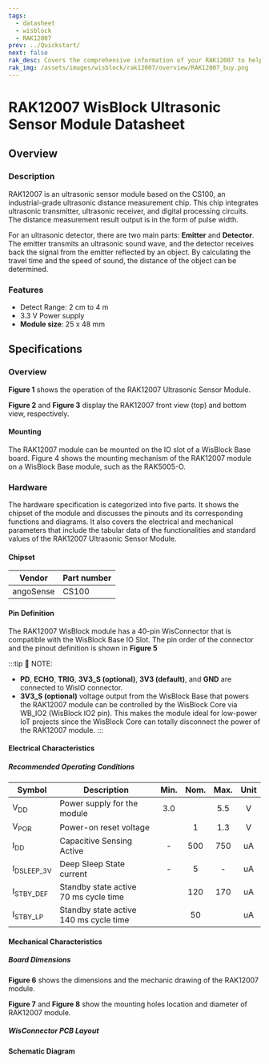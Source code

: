 ```yaml
---
tags:
  - datasheet
  - wisblock
  - RAK12007
prev: ../Quickstart/
next: false
rak_desc: Covers the comprehensive information of your RAK12007 to help you use it. This information includes technical specifications, characteristics, and requirements, and it also discusses the device components.
rak_img: /assets/images/wisblock/rak12007/overview/RAK12007_buy.png
---
```


# RAK12007 WisBlock Ultrasonic Sensor Module Datasheet

## Overview

### Description

RAK12007 is an ultrasonic sensor module based on the CS100, an industrial-grade ultrasonic distance measurement chip. This chip integrates ultrasonic transmitter, ultrasonic receiver, and digital processing circuits. The distance measurement result output is in the form of pulse width.

For an ultrasonic detector, there are two main parts: **Emitter** and **Detector**. The emitter transmits an ultrasonic sound wave, and the detector receives back the signal from the emitter reflected by an object. By calculating the travel time and the speed of sound, the distance of the object can be determined.


### Features 

* Detect Range: 2&nbsp;cm to 4&nbsp;m
* 3.3&nbsp;V Power supply
* **Module size**: 25 x 48&nbsp;mm

## Specifications

### Overview

**Figure 1** shows the operation of the RAK12007 Ultrasonic Sensor Module.

<rk-img
  src="/assets/images/wisblock/rak12007/datasheet/rak12007-waves.png"
  width="50%"
  caption="RAK12007 Ultrasonic Sensor Operation"
/>


**Figure 2** and **Figure 3** display the RAK12007 front view (top) and bottom view, respectively.

<rk-img
  src="/assets/images/wisblock/rak12007/datasheet/rak12007-top.svg"
  width="40%"
  caption="RAK12007 Top View"
/>

<rk-img
  src="/assets/images/wisblock/rak12007/datasheet/rak12007-bottom.svg"
  width="40%"
  caption="RAK12007 Bottom View"
/>


#### Mounting

The RAK12007 module can be mounted on the IO slot of a WisBlock Base board. Figure 4 shows the mounting mechanism of the RAK12007 module on a WisBlock Base module, such as the RAK5005-O.


<rk-img
  src="/assets/images/wisblock/rak12007/datasheet/rak12007-mounting.png"
  width="50%"
  caption="RAK12007 Mounting"
/>

### Hardware

The hardware specification is categorized into five parts. It shows the chipset of the module and discusses the pinouts and its corresponding functions and diagrams. It also covers the electrical and mechanical parameters that include the tabular data of the functionalities and standard values of the RAK12007 Ultrasonic Sensor Module.

####  Chipset

| Vendor    | Part number |
| --------- | ----------- |
| angoSense | CS100       |


#### Pin Definition

The RAK12007 WisBlock module has a 40-pin WisConnector that is compatible with the WisBlock Base IO Slot. The pin order of the connector and the pinout definition is shown in **Figure 5**


<rk-img
  src="/assets/images/wisblock/rak12007/datasheet/rak12007-pinout.svg"
  width="80%"
  caption="RAK12007 WisBlock Ultrasonic Sensor Module Pinout"
/>

:::tip 📝 NOTE:

- **PD**, **ECHO**, **TRIG**, **3V3_S (optional)**, **3V3 (default)**, and **GND** are connected to WisIO connector. 
- **3V3_S (optional)** voltage output from the WisBlock Base that powers the RAK12007 module can be controlled by the WisBlock Core via WB_IO2 (WisBlock IO2 pin). This makes the module ideal for low-power IoT projects since the WisBlock Core can totally disconnect the power of the RAK12007 module.
:::


#### Electrical Characteristics

##### Recommended Operating Conditions

| Symbol                | Description                                 | Min.  | Nom.  | Max.  | Unit  |
| --------------------- | ------------------------------------------- | :---: | :---: | :---: | :---: |
| V<sub>DD</sub>        | Power supply for the module                 |  3.0  |       |  5.5  |   V   |
| V<sub>POR</sub>       | Power-on reset voltage                      |       |   1   |  1.3  |   V   |
| I<sub>DD</sub>        | Capacitive Sensing Active                   |   -   |  500  |  750  |  uA   |
| I<sub>DSLEEP_3V</sub> | Deep Sleep State current                    |   -   |   5   |   -   |  uA   |
| I<sub>STBY_DEF</sub>  | Standby state active 70&nbsp;ms cycle time  |       |  120  |  170  |  uA   |
| I<sub>STBY_LP</sub>   | Standby state active 140&nbsp;ms cycle time |       |  50   |       |  uA   |

#### Mechanical Characteristics

##### Board Dimensions

**Figure 6** shows the dimensions and the mechanic drawing of the RAK12007 module.

<rk-img
  src="/assets/images/wisblock/rak12007/datasheet/rak12007-dimensions.svg"
  width="80%"
  caption="RAK12007 WisBlock Ultrasonic Sensor Mechanic Drawing"
/>

**Figure 7** and **Figure 8** show the mounting holes location and diameter of RAK12007 module.

<rk-img
  src="/assets/images/wisblock/rak12007/datasheet/rak12007-pwb-1.png"
  width="100%"
  caption="RAK12007 Mounting Holes Location and Diameter"
/>

<rk-img
  src="/assets/images/wisblock/rak12007/datasheet/rak12007-pwb-2.png"
  width="100%"
  caption="RAK12007 Mounting Holes Location and Diameter"
/>

##### WisConnector PCB Layout

<rk-img
  src="/assets/images/wisblock/rak14002/datasheet/MxxS1003K6M.png"
  width="100%"
  caption="WisConnector PCB Footprint and Recommendations"
/>

#### Schematic Diagram

<rk-img
  src="/assets/images/wisblock/rak12007/datasheet/image-20210626215336551.png"
  width="100%"
  caption="RAK12007 WisBlock Ultrasonic Sensor Schematic"
/>

